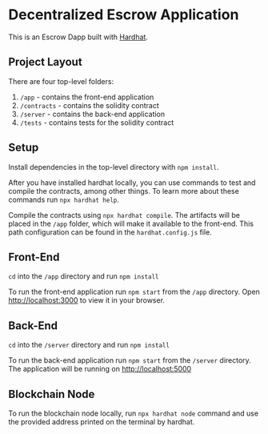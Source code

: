 # Decentralized Escrow Application

This is an Escrow Dapp built with [Hardhat](https://hardhat.org/).

## Project Layout

There are four top-level folders:

1. `/app` - contains the front-end application
2. `/contracts` - contains the solidity contract
3. `/server` - contains the back-end application
4. `/tests` - contains tests for the solidity contract

## Setup

Install dependencies in the top-level directory with `npm install`.

After you have installed hardhat locally, you can use commands to test and compile the contracts, among other things. To learn more about these commands run `npx hardhat help`.

Compile the contracts using `npx hardhat compile`. The artifacts will be placed in the `/app` folder, which will make it available to the front-end. This path configuration can be found in the `hardhat.config.js` file.

## Front-End

`cd` into the `/app` directory and run `npm install`

To run the front-end application run `npm start` from the `/app` directory. Open [http://localhost:3000](http://localhost:3000) to view it in your browser.


## Back-End

`cd` into the `/server` directory and run `npm install`

To run the back-end application run `npm start` from the `/server` directory. The application will be running on [http://localhost:5000](http://localhost:5000)

## Blockchain Node

To run the blockchain node locally, run `npx hardhat node` command and use the provided address printed on the terminal by hardhat.